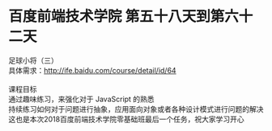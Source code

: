 # 百度前端技术学院 第五十八天到第六十二天
足球小将（三）<br />
具体需求：<a href="http://ife.baidu.com/course/detail/id/64">http://ife.baidu.com/course/detail/id/64</a><br /><br />
课程目标<br />
通过趣味练习，来强化对于 JavaScript 的熟悉<br />
持续练习如何对于问题进行抽象，应用面向对象或者各种设计模式进行问题的解决<br />
这也是本次2018百度前端技术学院零基础班最后一个任务，祝大家学习开心<br />
